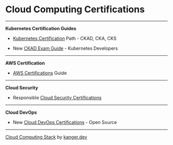 # Cloud Computing Certifications #

--- 


**Kubernetes Certification Guides**

* [Kubernetes Certification](https://kanger.dev/kubernetes-certification-training-paths/) Path - CKAD, CKA, CKS

* New [CKAD Exam Guide](https://kanger.dev/new-ckad-exam-guide-certified-kubernetes-application-developer/) - Kubernetes Developers

--- 


**AWS Certification**

* [AWS Certifications](https://kanger.dev/aws-certification-path/) Guide

--- 

**Cloud Security**

* Responsible [Cloud Security Certifications](https://kanger.dev/engineer-cloud-security-certifications/)

--- 


**Cloud DevOps**

* New [Cloud DevOps Certifications](https://kanger.dev/cloud-devops-bootcamps-engineers/) - Open Source

--- 

[Cloud Computing Stack](https://kanger.dev/stacks/cloud-computing/) by [kanger.dev](https://kanger.dev)
